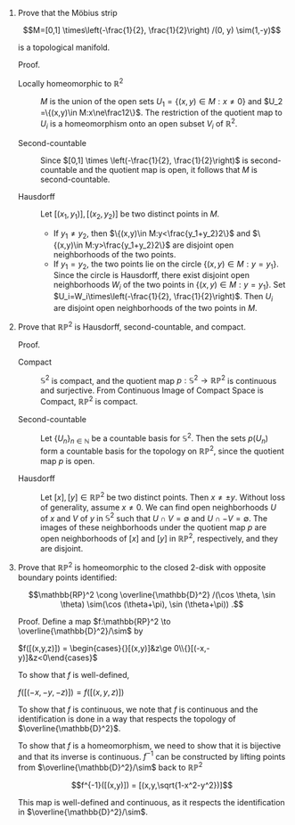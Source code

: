 <ol>
<li>Prove that the Möbius strip

$$M=[0,1] \times\left(-\frac{1}{2}, \frac{1}{2}\right) /(0, y) \sim(1,-y)$$

is a topological manifold.

Proof.
<dl>
<dt>

Locally homeomorphic to $\mathbb{R}^2$
</dt>
<dd>

$M$ is the union of the open sets $`U_1 =\{(x,y)\in M:x\ne0\}`$ and $`U_2 =\{(x,y)\in M:x\ne\frac12\}`$. The restriction of the quotient map to $U_i$ is a homeomorphism onto an open subset $V_i$ of $\mathbb{R}^2$.
</dd>
<dt>Second-countable</dt>
<dd>

Since $[0,1] \times \left(-\frac{1}{2}, \frac{1}{2}\right)$ is second-countable and the quotient map is open, it follows that $M$ is second-countable.
</dd>
<dt>Hausdorff</dt>
<dd>

Let $[(x_1,y_1)],[(x_2,y_2)]$ be two distinct points in $M$.

* If $y_1\ne y_2$, then $`\{(x,y)\in M:y<\frac{y_1+y_2}2\}`$ and $`\{(x,y)\in M:y>\frac{y_1+y_2}2\}`$ are disjoint open neighborhoods of the two points.
* If $y_1=y_2$, the two points lie on the circle $`\{(x,y)\in M:y=y_1\}`$. Since the circle is Hausdorff, there exist disjoint open neighborhoods $W_i$ of the two points in $`\{(x,y)\in M:y=y_1\}`$. Set $U_i=W_i\times\left(-\frac{1}{2}, \frac{1}{2}\right)$. Then $U_i$ are disjoint open neighborhoods of the two points in $M$.
</dd>
</dl>
<li>

Prove that $\mathbb{RP}^2$ is Hausdorff, second-countable, and compact.

Proof.
<dl>
<dt>Compact</dt>
<dd>

$\mathbb{S}^2$ is compact, and the quotient map $p: \mathbb{S}^2 \to \mathbb{RP}^2$ is continuous and surjective. From Continuous Image of Compact Space is Compact, $\mathbb{RP}^2$ is compact.
</dd>
<dt>Second-countable</dt><dd>

Let $`\{U_n\}_{n \in \mathbb{N}}`$ be a countable basis for $\mathbb{S}^2$. Then the sets $p(U_n)$ form a countable basis for the topology on $\mathbb{RP}^2$, since the quotient map $p$ is open.
</dt>
<dt>Hausdorff</dt><dd>

Let $[x],[y] \in \mathbb{RP}^2$ be two distinct points. Then $x \neq \pm y$. Without loss of generality, assume $x \neq 0$. We can find open neighborhoods $U$ of $x$ and $V$ of $y$ in $\mathbb{S}^2$ such that $U \cap V = \emptyset$ and $U \cap -V = \emptyset$. The images of these neighborhoods under the quotient map $p$ are open neighborhoods of $[x]$ and $[y]$ in $\mathbb{RP}^2$, respectively, and they are disjoint.
</dd>
</dl>

<li>

Prove that $\mathbb{RP}^2$ is homeomorphic to the closed 2-disk with opposite boundary points identified:

$$\mathbb{RP}^2 \cong \overline{\mathbb{D}^2} /(\cos \theta, \sin \theta) \sim(\cos (\theta+\pi), \sin (\theta+\pi)) .$$

Proof.
Define a map $f:\mathbb{RP}^2 \to \overline{\mathbb{D}^2}/\sim$ by

$`f([(x,y,z)]) = \begin{cases}{}[(x,y)]&z\ge 0\\{}[(-x,-y)]&z<0\end{cases}`$

To show that $f$ is well-defined,

$`f([(-x,-y,-z)]) = f([(x,y,z)])`$

To show that $f$ is continuous, we note that $f$ is continuous and the identification is done in a way that respects the topology of $\overline{\mathbb{D}^2}$.

To show that $f$ is a homeomorphism, we need to show that it is bijective and that its inverse is continuous. $f^{-1}$ can be constructed by lifting points from $\overline{\mathbb{D}^2}/\sim$ back to $\mathbb{RP}^2$

$$f^{-1}([(x,y)]) = [(x,y,\sqrt{1-x^2-y^2})]$$

This map is well-defined and continuous, as it respects the identification in $\overline{\mathbb{D}^2}/\sim$.
